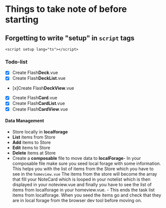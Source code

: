 # Things to take note of before starting

## Forgetting to write "setup" in `script` tags

`<script setup lang="ts"></script>`

### Todo-list

- [x] Create Flash**Deck**.vue
- [x] Create Flash**DeckList**.vue
- [x]Create Flash**DeckView**.vue
- [x] Create Flash**Card**.vue
- [x] Create Flash**CardList**.vue
- [x] Create Flash**CardView**.vue

#### Data Management

- Store locally in **localforage**
- **List** items from Store
- **Add** items to Store
- **Edit** items to Store
- **Delete** items at Store
- Create a **composable** file to move data to **localForage**- In your composable file make sure you seed local forage with some information. This helps you with the list of items from the Store which you have to see in the `homeview.vue`
The items from the store will become the array that fill your NoteCard which is looped in your notelist which is then displayed in your noteview.vue and finally you have to see the list of items from localforage in your homeview.vue. - This ends the task list items from localforage.
When you seed the items go and check that they are in local forage from the browser dev tool before moving on.
